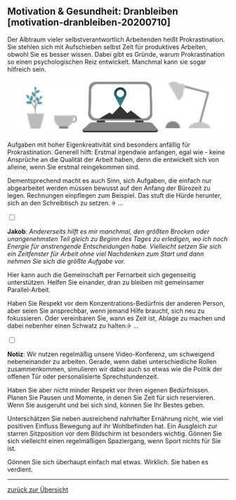 ## Motivation & Gesundheit: Dranbleiben [motivation-dranbleiben-20200710]

Der Albtraum vieler selbstverantwortlich Arbeitenden heißt Prokrastination. Sie stehlen sich mit Aufschieben selbst Zeit für produktives Arbeiten, obwohl Sie es besser wissen. Dabei gibt es Gründe, warum Prokrastination so einen psychologischen Reiz entwickelt. Manchmal kann sie sogar hilfreich sein.

![](Folie27.png)

Aufgaben mit hoher Eigenkreativität sind besonders anfällig für Prokrastination. Generell hilft: Erstmal irgendwie anfangen, egal wie - keine Ansprüche an die Qualität der Arbeit haben, denn die entwickelt sich von alleine, wenn Sie erstmal reingekommen sind.

Dementsprechend macht es auch Sinn, sich Aufgaben, die einfach nur abgearbeitet werden müssen bewusst auf den Anfang der Bürozeit zu legen. Rechnungen einpflegen zum Beispiel. Das stuft die Hürde herunter, sich an den Schreibtisch zu setzen. <label for="aside--aufgaben-mit-hoher" class="aside-toggle" role="button" aria-pressed="false" aria-label="Randbemerkung anzeigen" onkeypress="toggleButtonKeyPress()" onclick="toggleButtonClick()" tabindex="0">⨭ …</label>

<input id="aside--aufgaben-mit-hoher" type="checkbox" class="aside-toggle"/>

**Jakob**: *Andererseits hilft es mir manchmal, den größten Brocken oder unangenehmsten Teil gleich zu Beginn des Tages zu erledigen, wo ich noch Energie für anstrengende Entscheidungen habe. Vielleicht setzen Sie sich ein Zeitfenster für Arbeit ohne viel Nachdenken zum Start und dann nehmen Sie sich die größte Aufgabe vor.*


Hier kann auch die Gemeinschaft per Fernarbeit sich gegenseitig unterstützen. Helfen Sie einander, dran zu bleiben mit gemeinsamer Parallel-Arbeit.

Haben Sie Respekt vor dem Konzentrations-Bedürfnis der anderen Person, aber seien Sie ansprechbar, wenn jemand Hilfe braucht, sich neu zu fokussieren. Oder vereinbaren Sie, wann es Zeit ist, Ablage zu machen und dabei nebenher einen Schwatz zu halten.<label for="aside--hier-kann-auch" class="aside-toggle" role="button" aria-pressed="false" aria-label="Randbemerkung anzeigen" onkeypress="toggleButtonKeyPress()" onclick="toggleButtonClick()" tabindex="0">⨭ …</label>

<input id="aside--hier-kann-auch" type="checkbox" class="aside-toggle"/>

**Notiz**: Wir nutzen regelmäßig unsere Video-Konferenz, um schweigend nebeneinander zu arbeiten. Gerade, wenn dabei unterschiedliche Rollen zusammenkommen, simulieren wir dabei auch so etwas wie die Politik der offenen Tür oder personalisierte Sprechstundenzeit.

Haben Sie aber nicht minder Respekt vor Ihren eigenen Bedürfnissen. Planen Sie Pausen und Momente, in denen Sie Zeit für sich reservieren. Wenn Sie ausgeruht und bei sich sind, können Sie Ihr Bestes geben.

Unterschätzen Sie neben ausreichend nahrhafter Ernährung nicht, wie viel positiven Einfluss Bewegung auf ihr Wohlbefinden hat. Ein Ausgleich zur starren Sitzposition vor dem Bildschirm ist besonders wichtig. Gönnen Sie sich vielleicht einen regelmäßigen Spaziergang, wenn Sport nichts für Sie ist.

Gönnen Sie sich überhaupt einfach mal etwas. Wirklich. Sie haben es verdient.

---

[zurück zur Übersicht](/)
